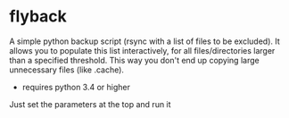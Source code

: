 # flyback
A simple python backup script (rsync with a list of files to be excluded). It allows you to populate this list interactively, for all files/directories larger than a specified threshold. This way you don't end up copying large unnecessary files (like .cache).

* requires python 3.4 or higher

Just set the parameters at the top and run it
